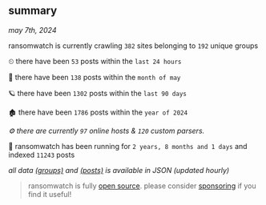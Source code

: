 
## summary
_may 7th, 2024_

ransomwatch is currently crawling `382` sites belonging to `192` unique groups

⏲ there have been `53` posts within the `last 24 hours`

🦈 there have been `138` posts within the `month of may`

🪐 there have been `1302` posts within the `last 90 days`

🏚 there have been `1786` posts within the `year of 2024`

_⚙️ there are currently `97` online hosts & `120` custom parsers._

🦕 ransomwatch has been running for `2 years, 8 months and 1 days` and indexed `11243` posts

_all data  [(groups)](http://ransomwhat.telemetry.ltd/groups) and [(posts)](http://ransomwhat.telemetry.ltd/posts) is available in JSON (updated hourly)_

> ransomwatch is fully [open source](https://github.com/joshhighet/ransomwatch#ransomwatch--). please consider [sponsoring](https://github.com/sponsors/joshhighet) if you find it useful!
